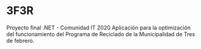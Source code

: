 # 3F3R
Proyecto final .NET - Comunidad IT 2020 
Aplicación para la optimización del funcionamiento del Programa de Reciclado de la Municipalidad de Tres de febrero.
